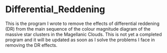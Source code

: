 # Differential_Reddening
This is the program I wrote to remove the effects of differential reddening (DR) from the main sequence of the colour magnitude diagram of the massive star clusters in the Magellanic Clouds. 
This is not yet a completed program and it will be updated as soon as I solve the problems I face in removing the DR effects. 
